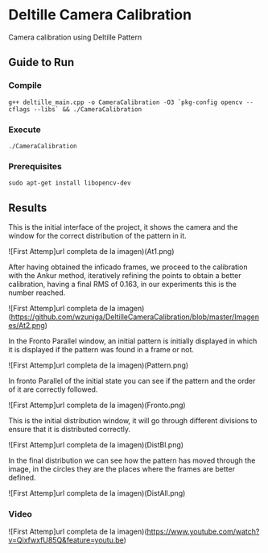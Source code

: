 # Deltille Camera Calibration
Camera calibration using Deltille Pattern

## Guide to Run
### Compile

```
g++ deltille_main.cpp -o CameraCalibration -O3 `pkg-config opencv --cflags --libs` && ./CameraCalibration
```

### Execute

```
./CameraCalibration
```

### Prerequisites

```
sudo apt-get install libopencv-dev
```

## Results

This is the initial interface of the project, it shows the camera and the window for the correct distribution of the pattern in it.

![First Attemp]url completa de la imagen)(At1.png)

After having obtained the inficado frames, we proceed to the calibration with the Ankur method, iteratively refining the points to obtain a better calibration, having a final RMS of 0.163, in our experiments this is the number reached.

![First Attemp]url completa de la imagen)(https://github.com/wzuniga/DeltilleCameraCalibration/blob/master/Imagenes/At2.png)

In the Fronto Parallel window, an initial pattern is initially displayed in which it is displayed if the pattern was found in a frame or not.

![First Attemp]url completa de la imagen)(Pattern.png)

In fronto Parallel of the initial state you can see if the pattern and the order of it are correctly followed.

![First Attemp]url completa de la imagen)(Fronto.png)

This is the initial distribution window, it will go through different divisions to ensure that it is distributed correctly.

![First Attemp]url completa de la imagen)(DistBl.png)

In the final distribution we can see how the pattern has moved through the image, in the circles they are the places where the frames are better defined.

![First Attemp]url completa de la imagen)(DistAll.png)


### Video

![First Attemp]url completa de la imagen)(https://www.youtube.com/watch?v=QixfwxfU85Q&feature=youtu.be)